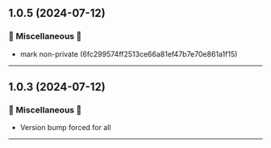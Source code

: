 ## 1.0.5 (2024-07-12)

### 🔀 Miscellaneous 🔀

- mark non-private (6fc299574ff2513ce66a81ef47b7e70e861a1f15)

---

## 1.0.3 (2024-07-12)

### 🔀 Miscellaneous 🔀

- Version bump forced for all

---

